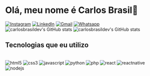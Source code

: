 
# Olá, meu nome é Carlos Brasil👋

[![Instagram](https://img.shields.io/badge/Instagram-E4405F?style=for-the-badge&logo=instagram&logoColor=black)](https://www.instagram.com/carlosbrasildev/)
[![LinkedIn](https://img.shields.io/badge/LinkedIn-0077B5?style=for-the-badge&logo=linkedin&logoColor=black)](https://www.linkedin.com/in/carlosbrasildev/)
[![Gmail](https://img.shields.io/badge/Gmail-D14836?style=for-the-badge&logo=gmail&logoColor=black)](mailto:carlosbrasil.dev@gmail.com?subject=Gostaria%20de%20mais%20informa%C3%A7%C3%B5es.&body=Vim%20atrav%C3%A9s%20de%20um%20dos%20seus%20links%20e%20gostaria%20de%20entrar%20em%20contato%20para%20mais%20informa%C3%A7%C3%B5es%20ou%20para%20desenvolvermos%20um%20projeto.)
[![Whatsapp](https://img.shields.io/badge/WhatsApp-25D366?style=for-the-badge&logo=whatsapp&logoColor=black)](https://api.whatsapp.com/send?phone=5521979176944&text=Ol%C3%A1%20Carlos,%20vim%20atrav%C3%A9s%20de%20um%20dos%20seus%20links%20e%20gostaria%20de%20mais%20informa%C3%A7%C3%B5es.)
<br>![carlosbrasildev's GitHub stats](https://github-readme-stats.vercel.app/api?username=carlosbrasildev&show_icons=true&theme=chartreuse-dark)
![carlosbrasildev's GitHub stats](https://github-readme-stats.vercel.app/api/top-langs/?username=carlosbrasildev&theme=chartreuse-dark)</br>

## Tecnologias que eu utilizo

<div style="display: inline_block>"> </br>
  <img Align="center" alt="html5" src="https://img.shields.io/badge/HTML5-E34F26?style=for-the-badge&logo=html5&logoColor=white"/>
  <img Align="center" alt="css3" src="https://img.shields.io/badge/CSS3-1572B6?style=for-the-badge&logo=css3&logoColor=white"/>
  <img Align="center" alt="javascript" src="https://img.shields.io/badge/JavaScript-F7DF1E?style=for-the-badge&logo=javascript&logoColor=black"/>
  <img Align="center" alt="python" src="https://img.shields.io/badge/Python-14354C?style=for-the-badge&logo=python&logoColor=white"/>
  <img Align="center" alt="php" src="https://img.shields.io/badge/PHP-777BB4?style=for-the-badge&logo=php&logoColor=white"/>
  <img Align="center" alt="react" src="https://img.shields.io/badge/React-20232A?style=for-the-badge&logo=react&logoColor=61DAFB"/>
  <img Align="center" alt="reactnative" src="https://img.shields.io/badge/React_Native-20232A?style=for-the-badge&logo=react&logoColor=61DAFB"/>
   <img Align="center" alt="nodejs" src="https://img.shields.io/badge/Node.js-43853D?style=for-the-badge&logo=node.js&logoColor=white"/>
</div><br/> 
